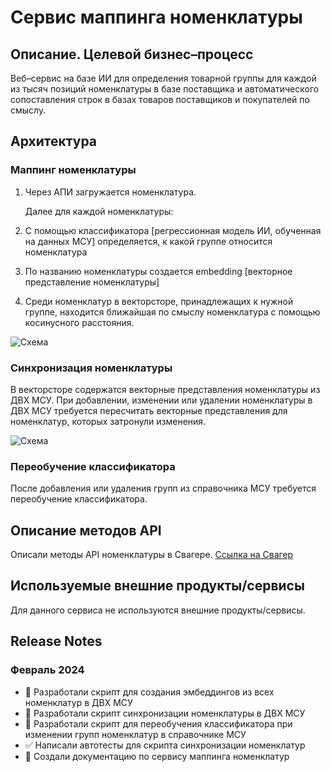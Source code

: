 # Сервис маппинга номенклатуры

## Описание. Целевой бизнес–процесс

Веб–сервис на базе ИИ для определения товарной группы для каждой из тысяч позиций номенклатуры в базе поставщика и автоматического сопоставления строк в базах товаров поставщиков и покупателей по смыслу.

## Архитектура

### Маппинг номенклатуры

1. Через АПИ загружается номенклатура.

    Далее для каждой номенклатуры:

2. С помощью классификатора [регрессионная модель ИИ, обученная на данных МСУ] определяется, к какой группе относится номенклатура
3. По названию номенклатуры создается embedding [векторное представление номенклатуры]
4. Среди номенклатур в векторсторе, принадлежащих к нужной группе, находится ближайшая по смыслу номенклатура с помощью косинусного расстояния.

![Схема](images/nomenclature_mapping.png)

### Синхронизация номенклатуры

В векторсторе содержатся векторные представления номенклатуры из ДВХ МСУ.
При добавлении, изменении или удалении номенклатуры в ДВХ МСУ требуется пересчитать
векторные представления для номенклатур, которых затронули изменения.

![Схема](images/nomenclature_sync.png)


### Переобучение классификатора

После добавления или удаления групп из справочника МСУ требуется переобучение классификатора. 


## Описание методов API

Описали методы API номенклатуры в Свагере. [Ссылка на Свагер](http://45.8.98.160:8080/api/v1/docs)

## Используемые внешние продукты/сервисы

Для данного сервиса не используются внешние продукты/сервисы.

## Release Notes

### Февраль 2024
- 🔧 Разработали скрипт для создания эмбеддингов из всех номенклатур в ДВХ МСУ
- 🔄 Разработали скрипт синхронизации номенклатуры в ДВХ МСУ 
- 🔄 Разработали скрипт для переобучения классификатора при изменении групп номенклатур в справочнике МСУ
- ✅ Написали автотесты для скрипта синхронизации номенклатур
- 📄 Создали документацию по сервису маппинга номенклатур